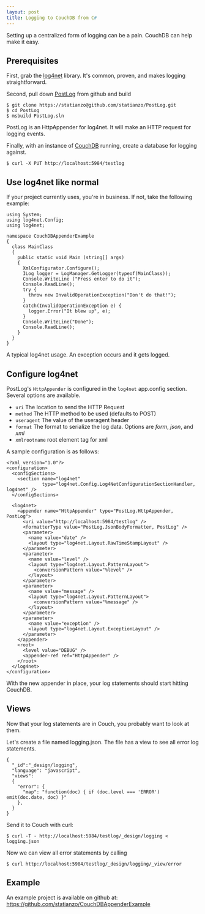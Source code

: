 ```yaml
---
layout: post
title: Logging to CouchDB from C#
---
```


Setting up a centralized form of logging can be a pain. CouchDB can help make it easy.

Prerequisites
---

First, grab the [log4net][l4n] library. It's common, proven, and makes logging
straightforward.

Second, pull down [PostLog][pl] from github and build

    $ git clone https://statianzo@github.com/statianzo/PostLog.git
    $ cd PostLog
    $ msbuild PostLog.sln


PostLog is an HttpAppender for log4net. It will make an HTTP request for logging events.

Finally, with an instance of [CouchDB][couch] running, create a database for logging against.

    $ curl -X PUT http://localhost:5984/testlog

Use log4net like normal
---

If your project currently uses, you're in business.
If not, take the following example:

    using System;
    using log4net.Config;
    using log4net;

    namespace CouchDBAppenderExample
    {
      class MainClass
      {
        public static void Main (string[] args)
        {
          XmlConfigurator.Configure();
          ILog logger = LogManager.GetLogger(typeof(MainClass));
          Console.WriteLine ("Press enter to do it");
          Console.ReadLine();
          try {
            throw new InvalidOperationException("Don't do that!");
          }
          catch(InvalidOperationException e) {
            logger.Error("It blew up", e);
          }
          Console.WriteLine("Done");
          Console.ReadLine();
        }
      }
    }

A typical log4net usage. An exception occurs and it gets logged.

Configure log4net
---

PostLog's `HttpAppender` is configured in the `log4net` app.config section.
Several options are available.

- `uri` The location to send the HTTP Request
- `method` The HTTP method to be used (defaults to POST)
- `useragent` The value of the useragent header
- `format` The format to serialize the log data. Options are *form*, *json*, and *xml*
- `xmlrootname` root element tag for xml

A sample configuration is as follows:

    <?xml version="1.0"?>
    <configuration>
      <configSections>
        <section name="log4net"
                 type="log4net.Config.Log4NetConfigurationSectionHandler, log4net" />
      </configSections>

      <log4net>
        <appender name="HttpAppender" type="PostLog.HttpAppender, PostLog">
          <uri value="http://localhost:5984/testlog" />
          <formatterType value="PostLog.JsonBodyFormatter, PostLog" />
          <parameter>
            <name value="date" />
            <layout type="log4net.Layout.RawTimeStampLayout" />
          </parameter>
          <parameter>
            <name value="level" />
            <layout type="log4net.Layout.PatternLayout">
              <conversionPattern value="%level" />
            </layout>
          </parameter>
          <parameter>
            <name value="message" />
            <layout type="log4net.Layout.PatternLayout">
              <conversionPattern value="%message" />
            </layout>
          </parameter>
          <parameter>
            <name value="exception" />
            <layout type="log4net.Layout.ExceptionLayout" />
          </parameter>
        </appender>
        <root>
          <level value="DEBUG" />
          <appender-ref ref="HttpAppender" />
        </root>
      </log4net>
    </configuration>

With the new appender in place, your log statements should start hitting CouchDB.

Views
---

Now that your log statements are in Couch, you probably want to look at them.

Let's create a file named logging.json. The file has a view to see all error log statements.

    {
      "_id":"_design/logging",
      "language": "javascript",
      "views":
      {
        "error": {
          "map": "function(doc) { if (doc.level === 'ERROR')  emit(doc.date, doc) }"
        },
      }
    }

Send it to Couch with curl:

    $ curl -T - http://localhost:5984/testlog/_design/logging < logging.json

Now we can view all error statements by calling

    $ curl http://localhost:5984/testlog/_design/logging/_view/error

Example
---

An example project is available on github at: 
https://github.com/statianzo/CouchDBAppenderExample

[l4n]: http://logging.apache.org/log4net/index.html
[pl]: https://github.com/statianzo/PostLog
[couch]: http://couchdb.apache.org/
